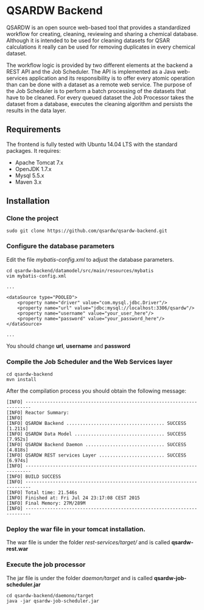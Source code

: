 # QSARDW Backend

QSARDW is an open source web-based tool that provides a standardized workflow for creating, cleaning, reviewing and sharing a chemical database.
Although it is intended to be used for cleaning datasets for QSAR calculations it really can be used for removing duplicates in every chemical dataset.

The workflow logic is provided by two different elements at the backend a REST API and the Job Scheduler. The API is implemented as a Java web-services 
application and its responsibility is to offer every atomic operation than can be done with a dataset as a remote web service.
The purpose of the Job Scheduler is to perform a batch processing of the datasets that have to be cleaned. For every queued dataset 
the Job Processor takes the dataset from a database, executes the cleaning algorithm and persists the results in the data layer.

## Requirements

The frontend is fully tested with Ubuntu 14.04 LTS with the standard packages. It requires:

* Apache Tomcat 7.x
* OpenJDK 1.7.x
* Mysql 5.5.x
* Maven 3.x

## Installation

### Clone the project
```
sudo git clone https://github.com/qsardw/qsardw-backend.git
```

### Configure the database parameters
Edit the file *mybatis-config.xml* to adjust the database parameters.

```
cd qsardw-backend/datamodel/src/main/resources/mybatis
vim mybatis-config.xml
```

```
...

<dataSource type="POOLED">
    <property name="driver" value="com.mysql.jdbc.Driver"/>
    <property name="url" value="jdbc:mysql://localhost:3306/qsardw"/>
    <property name="username" value="your_user_here"/>
    <property name="password" value="your_password_here"/>
</dataSource>

...

```

You should change **url**, **username** and **password**

### Compile the Job Scheduler and the Web Services layer

```
cd qsardw-backend
mvn install
```

After the compilation process you should obtain the following message:

```
[INFO] ------------------------------------------------------------------------
[INFO] Reactor Summary:
[INFO] 
[INFO] QSARDW Backend .................................... SUCCESS [1.211s]
[INFO] QSARDW Data Model ................................. SUCCESS [7.952s]
[INFO] QSARDW Backend Daemon ............................. SUCCESS [4.818s]
[INFO] QSARDW REST services Layer ........................ SUCCESS [6.974s]
[INFO] ------------------------------------------------------------------------
[INFO] BUILD SUCCESS
[INFO] ------------------------------------------------------------------------
[INFO] Total time: 21.546s
[INFO] Finished at: Fri Jul 24 23:17:08 CEST 2015
[INFO] Final Memory: 27M/289M
[INFO] ------------------------------------------------------------------------

```

### Deploy the war file in your tomcat installation.

The war file is under the folder *rest-services/target/* and is called **qsardw-rest.war**

### Execute the job processor

The jar file is under the folder *daemon/target* and is called **qsardw-job-scheduler.jar** 

```
cd qsardw-backend/daemono/target
java -jar qsardw-job-scheduler.jar
```
